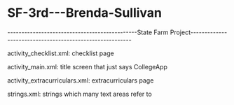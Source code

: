# SF-3rd---Brenda-Sullivan
----------------------------------------------State Farm Project---------------------------------------------------------

activity_checklist.xml: checklist page

activity_main.xml: title screen that just says CollegeApp

activity_extracurriculars.xml: extracurriculars page

strings.xml: strings which many text areas refer to
